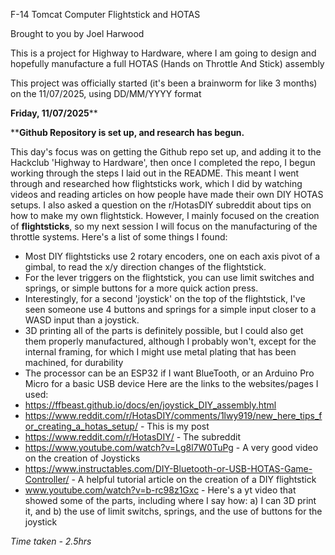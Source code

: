 F-14 Tomcat Computer Flightstick and HOTAS

Brought to you by Joel Harwood

This is a project for Highway to Hardware, where I am going to design and hopefully manufacture a full HOTAS (Hands on Throttle And Stick) assembly

This project was officially started (it's been a brainworm for like 3 months) on the 11/07/2025, using DD/MM/YYYY format



**Friday, 11/07/2025****

****Github Repository is set up, and research has begun.**

This day's focus was on getting the Github repo set up, and adding it to the Hackclub 'Highway to Hardware', then once I completed the repo, I begun working through the steps I laid out in the README. This meant I went through and researched how flightsticks work, which I did by watching videos and reading articles on how people have made their own DIY HOTAS setups. I also asked a question on the r/HotasDIY subreddit about tips on how to make my own flightstick. However, I mainly focused on the creation of **flightsticks**, so my next session I will focus on the manufacturing of the throttle systems.
Here's a list of some things I found:
  - Most DIY flightsticks use 2 rotary encoders, one on each axis pivot of a gimbal, to read the x/y direction changes of the flightstick.
  - For the lever triggers on the flightstick, you can use limit switches and springs, or simple buttons for a more quick action press.
  - Interestingly, for a second 'joystick' on the top of the flightstick, I've seen someone use 4 buttons and springs for a simple input closer to a WASD input than a joystick.
  - 3D printing all of the parts is definitely possible, but I could also get them properly manufactured, although I probably won't, except for the internal framing, for which I might use metal plating that has been machined, for durability
  - The processor can be an ESP32 if I want BlueTooth, or an Arduino Pro Micro for a basic USB device
Here are the links to the websites/pages I used:
  - https://ffbeast.github.io/docs/en/joystick_DIY_assembly.html
  - https://www.reddit.com/r/HotasDIY/comments/1lwy919/new_here_tips_for_creating_a_hotas_setup/ - This is my post
  - https://www.reddit.com/r/HotasDIY/ - The subreddit
  - https://www.youtube.com/watch?v=Lg8l7W0TuPg - A very good video on the creation of Joysticks
  - https://www.instructables.com/DIY-Bluetooth-or-USB-HOTAS-Game-Controller/ - A helpful tutorial article on the creation of a DIY flightstick
  - www.youtube.com/watch?v=b-rc98z1Gxc - Here's a yt video that showed some of the parts, including where I say how: a) I can 3D print it, and b) the use of limit switchs, springs, and the use of buttons for the joystick

*Time taken - 2.5hrs*
